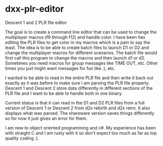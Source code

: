 # dxx-plr-editor
Descent 1 and 2 PLR file editor

The goal is to create a command line editor that can be used to change the multiplayer macros (f9 through f12) and handle color.  I have been hex editing the PLR files to get color in my macros which is a pain to say the least.  The idea is to be able to create batch files to launch D1 or D2 and change the multiplayer macros for different scenarios.  The batch file would first call this program to change the macros and then launch d1 or d2.  Sometimes you need macros for group messages like TIME OUT, etc.  Other times you just might want messages for fun like :), etc.

I wanted to be able to read in the entire PLR file and then write it back out exactly as it was before to make sure I am parsing the PLR file properly.  Descent 1 and Descent 2 store data differently in different sections of the PLR file and I want to be able to handle both in one binary.

Current status is that it can read in the D1 and D2 PLR files from a full version of Descent 1 or Descent 2 from d2x rebirth and d2x retro.  It also displays what was parsed.  The shareware version saves things differently so for now it just gives an error for them.

I am new to object oriented programming and c#.  My experience has been with straight C and I am rusty with it so don't expect too much as far as top quality coding :).
